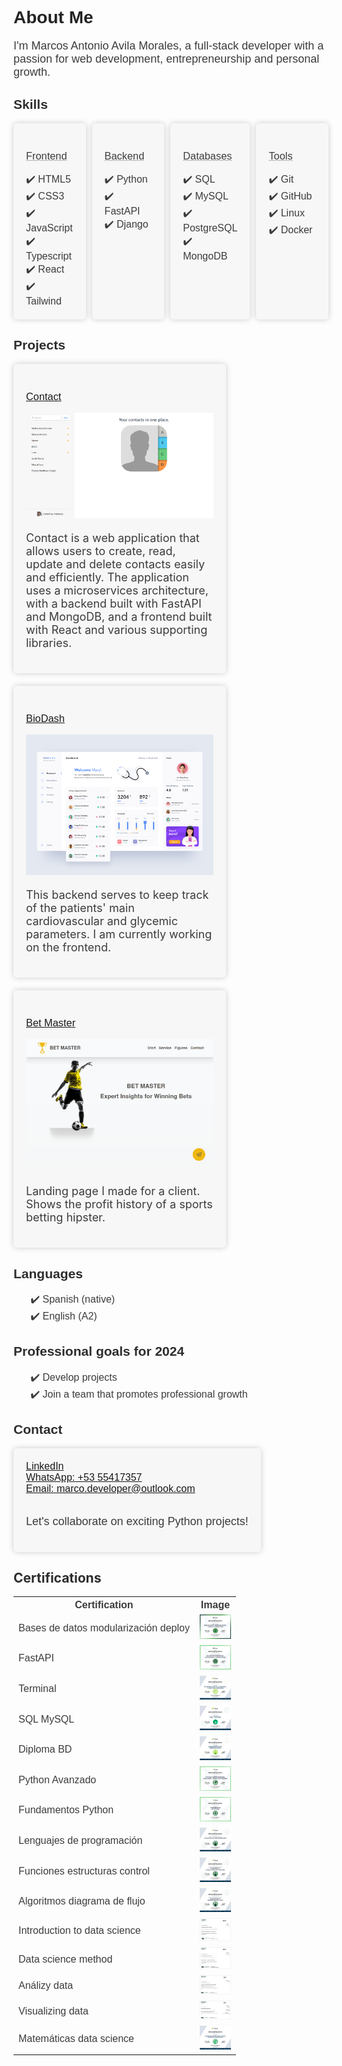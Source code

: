 
<body >
<h1 class="poppins-extrabold">About Me</h1>

<p class="poppins-regular">I'm Marcos Antonio Avila Morales, a full-stack developer with a passion for web development, entrepreneurship and personal growth.</p>

<h2 class="poppins-semibold">Skills</h2>

<div class="grid-container">
<div class="grid-item">
	<h3 class="poppins-medium">Frontend</h3>
	<ul class="poppins-regular">
		<li>✔️ HTML5</li>
		<li>✔️ CSS3</li>
		<li>✔️ JavaScript</li>
		<li>✔️ Typescript</li>
		<li>✔️ React</li>
		<li>✔️ Tailwind</li>
	</ul>
</div>
<div class="grid-item">
	<h3 class="poppins-medium">Backend</h3>
	<ul class="poppins-regular">
		<li>✔️ Python</li>
		<li>✔️ FastAPI</li>
		<li>✔️ Django</li>
	</ul>
</div>
<div class="grid-item">
	<h3 class="poppins-medium">Databases</h3>
	<ul class="poppins-regular">
		<li>✔️ SQL</li>
		<li>✔️ MySQL</li>
		<li>✔️ PostgreSQL</li>
		<li>✔️ MongoDB</li>
	</ul>
</div>
<div class="grid-item">
	<h3 class="poppins-medium">Tools</h3>
	<ul class="poppins-regular">
		<li>✔️ Git</li>
		<li>✔️ GitHub</li>
		<li>✔️ Linux</li>
		<li>✔️ Docker<li>
	</ul>
</div>
</div>

<h2 class="poppins-semibold">Projects</h2>

<div class="grid-container-project">
	<div class="grid-item grid-item-project">
		<h3 class="poppins-medium project-h3"><a href='https://github.com/markospy/contacts' >Contact</a></h3>
		<img class='project-image' src='src/contact.png' >
		<p class='project-p'>Contact is a web application that allows users to create, read, update and delete contacts easily and efficiently. The application uses a microservices architecture, with a backend built with FastAPI and MongoDB, and a frontend built with React and various supporting libraries.<p>
	</div>
	<div class="grid-item project">
		<h3 class="poppins-medium project-h3"><a href='https://github.com/markospy/biodash' >BioDash</a></h3>
		<img class='project-image' src='src/biodash.png' >
		<p class='project-p'>This backend serves to keep track of the patients' main cardiovascular and glycemic parameters. I am currently working on the frontend.<p>
	</div>
	<div class="grid-item project">
		<h3 class="poppins-medium project-h3"><a href='https://github.com/markospy/landing_bet_master' >Bet Master</a></h3>
		<img class='project-image' src='src/bet_master.png' >
		<p class='project-p'>Landing page I made for a client. Shows the profit history of a sports betting hipster.<p>
	</div>
</div>


<h2 class="poppins-semibold">Languages</h2>
<ul class='list poppins-regular'>
	<li>✔️ Spanish (native)</li>
	<li>✔️ English (A2)</li>
</ul>


<h2 class="poppins-semibold">Professional goals for 2024</h2>
<ul class='list poppins-regular'>
	<li>✔️ Develop projects</li>
	<li>✔️ Join a team that promotes professional growth</li>
</ul>

<h2 class="poppins-semibold">Contact</h2>
<div class="grid-item card">
	<ul class="poppins-regular">
		<li><a href="https://www.linkedin.com/in/marcos-antonio-avila-morales/">LinkedIn</a></li>
		<li><a href="https://wa.me/5355417357">WhatsApp: +53 55417357</a></li>
		<li><a href="mailto:marco.developer@outlook.com">Email: marco.developer@outlook.com</a></li>
	</ul>
	<p class="poppins-regular">Let's collaborate on exciting Python projects!</p>
</div>

<h2>Certifications</h2>
	<table class="poppins-regular" >
		<tr>
			<th>Certification</th>
			<th>Image</th>
		</tr>
		<tr>
			<td>Bases de datos modularización deploy</td>
			<td><img src="src/certifications/basesdedatos_modularizacion_deploy.png" alt="certification"></td>
		</tr>
		<tr>
			<td>FastAPI</td>
			<td><img src="src/certifications/fastapi.png" alt="certification"></td>
		</tr>
		<tr>
			<td>Terminal</td>
			<td><img src="src/certifications/terminal.png" alt="certification"></td>
		</tr>
		<tr>
			<td>SQL MySQL</td>
			<td><img src="src/certifications/sql_mysql.png" alt="certification"></td>
		</tr>
		<tr>
			<td>Diploma BD</td>
			<td><img src="src/certifications/diploma-bd.png" alt="certification"></td>
		</tr>
		<tr>
			<td>Python Avanzado</td>
			<td><img src="src/certifications/python_avanzado.png" alt="certification"></td>
		</tr>
		<tr>
			<td>Fundamentos Python</td>
			<td><img src="src/certifications/fundamentos_python.png" alt="certification"></td>
		</tr>
		<tr>
			<td>Lenguajes de programación</td>
			<td><img src="src/certifications/lenguajes_programacion.png" alt="certification"></td>
		</tr>
		<tr>
			<td>Funciones estructuras control</td>
			<td><img src="src/certifications/funciones_estructuras_control.png" alt="certification"></td>
		</tr>
		<tr>
			<td>Algoritmos diagrama de flujo</td>
			<td><img src="src/certifications/algoritmos_diagramadeflujo.png" alt="certification"></td>
		</tr>
		<tr>
			<td>Introduction to data science</td>
			<td><img src="src/certifications/Introduction_to_data_science.png" alt="certification"></td>
		</tr>
		<tr>
			<td>Data science method</td>
			<td><img src="src/certifications/data_science_method.png" alt="certification"></td>
		</tr>
		<tr>
			<td>Análizy data</td>
			<td><img src="src/certifications/analizy_data.png" alt="certification"></td>
		</tr>
		<tr>
			<td>Visualizing data</td>
			<td><img src="src/certifications/visualizing_data.png" alt="certification"></td>
		</tr>
		<tr>
			<td>Matemáticas data science</td>
			<td><img src="src/certifications/matematicas_data_science.png" alt="certification"></td>
		</tr>
	</table>
</body>



<style>
	@import url('https://fonts.googleapis.com/css2?family=Poppins:ital,wght@0,100;0,200;0,300;0,400;0,500;0,600;0,700;0,800;0,900;1,100;1,200;1,300;1,400;1,500;1,600;1,700;1,800;1,900&display=swap');

  .grid-container {
    display: grid;
    grid-template-columns: repeat(4, 1fr);
    gap: 10px;
		margin-bottom: 10px
  }

  .grid-item {
    background-color: #f7f7f7;
    padding: 20px;
    border: none;
		border-radius: 5px;
  	box-shadow: 0px 0px 10px rgba(0, 0, 0, 0.2);
  }

  .grid-item ul {
    list-style: none;
    padding: 0;
    margin: 0;
  }

	.list {
		list-style: none
	}

	.card {
		display: flex;
		flex-direction: column;
		gap: 15px;
		width: fit-content
	}

	.poppins-thin {
		font-family: "Poppins", sans-serif;
		font-weight: 100;
		font-style: normal;
	}

	h1 {
		color: #242323;
	}

	h2 {
		color: #2e2d2d
	}

	p {
		font-size: 18px;
		color: #3d3c3c;
	}

	ul {
		font-size: 16px;
		color: #3d3c3c;
	}

	table {
		font-size: 16px;
		color: #3d3c3c;
	}

	h3 {
		text-decoration: underline;
		text-decoration-style: solid; /* o dashed, solid, etc. */
		text-decoration-color: #b0b0b0; /* color del subrayado */
		color: #3d3c3c;
	}

	.project-h3:hover {
		cursor:pointer;
		color: blue;
	}

	img {
		max-width: 50px;
	}

	.project-image {
		min-width: 300px;
		max-width: 100%;
	}

	.grid-container-project {
		display: flex;
		flex-flow: row wrap;
		gap: 20px;
		margin-bottom: 10px;
	}

	.grid-container-project > * {
		flex-basis: calc(31% - 20px); /* Ajusta el ancho base para cada elemento flexible */
}

	.poppins-extralight {
		font-family: "Poppins", sans-serif;
		font-weight: 200;
		font-style: normal;
	}

	.poppins-light {
		font-family: "Poppins", sans-serif;
		font-weight: 300;
		font-style: normal;
	}

	.poppins-regular {
		font-family: "Poppins", sans-serif;
		font-weight: 400;
		font-style: normal;
	}

	.poppins-medium {
		font-family: "Poppins", sans-serif;
		font-weight: 500;
		font-style: normal;
	}

	.poppins-semibold {
		font-family: "Poppins", sans-serif;
		font-weight: 600;
		font-style: normal;
	}

	.poppins-bold {
		font-family: "Poppins", sans-serif;
		font-weight: 700;
		font-style: normal;
	}

	.poppins-extrabold {
		font-family: "Poppins", sans-serif;
		font-weight: 800;
		font-style: normal;
	}

	.poppins-black {
		font-family: "Poppins", sans-serif;
		font-weight: 900;
		font-style: normal;
	}

	.poppins-thin-italic {
		font-family: "Poppins", sans-serif;
		font-weight: 100;
		font-style: italic;
	}

	.poppins-extralight-italic {
		font-family: "Poppins", sans-serif;
		font-weight: 200;
		font-style: italic;
	}

	.poppins-light-italic {
		font-family: "Poppins", sans-serif;
		font-weight: 300;
		font-style: italic;
	}

	.poppins-regular-italic {
		font-family: "Poppins", sans-serif;
		font-weight: 400;
		font-style: italic;
	}

	.poppins-medium-italic {
		font-family: "Poppins", sans-serif;
		font-weight: 500;
		font-style: italic;
	}

	.poppins-semibold-italic {
		font-family: "Poppins", sans-serif;
		font-weight: 600;
		font-style: italic;
	}

	.poppins-bold-italic {
		font-family: "Poppins", sans-serif;
		font-weight: 700;
		font-style: italic;
	}

	.poppins-extrabold-italic {
		font-family: "Poppins", sans-serif;
		font-weight: 800;
		font-style: italic;
	}

	.poppins-black-italic {
		font-family: "Poppins", sans-serif;
		font-weight: 900;
		font-style: italic;
	}
</style>